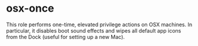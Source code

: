 osx-once
========

This role performs one-time, elevated privilege actions on OSX machines. In particular, it disables boot sound effects and wipes all default app icons
from the Dock (useful for setting up a new Mac).